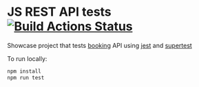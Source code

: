 # JS REST API tests [![Build Actions Status](https://github.com/diboris/booking-project-api-supertest/actions/workflows/test.yml/badge.svg)](https://github.com/diboris/js-restapi-tests/actions)

Showcase project that tests [booking](https://restful-booker.herokuapp.com/apidoc/index.html) API
using [jest](https://github.com/facebook/jest)
and [supertest](https://github.com/visionmedia/supertest)

To run locally:

```bash
npm install
npm run test
```
